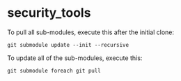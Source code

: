 security_tools
=========

To pull all sub-modules, execute this after the initial clone:

```
git submodule update --init --recursive
```

To update all of the sub-modules, execute this:

```
git submodule foreach git pull
```
